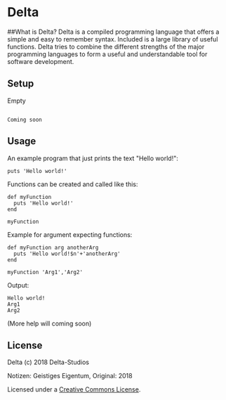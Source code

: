 # Delta
##What is Delta?
Delta is a compiled programming language that offers a simple and easy to remember syntax. Included is a large library of useful functions. Delta tries to combine the different strengths of the major programming languages to form a useful and understandable tool for software development. 

## Setup
Empty
```

Coming soon

```

## Usage
An example program that just prints the text "Hello world!":
```
puts 'Hello world!'
```
Functions can be created and called like this:
```
def myFunction
  puts 'Hello world!'
end

myFunction
```
Example for argument expecting functions:
```
def myFunction arg anotherArg
  puts 'Hello world!$n'+'anotherArg'
end

myFunction 'Arg1','Arg2'
```
Output:
```
Hello world!
Arg1
Arg2
```
(More help will coming soon)

## License
Delta (c) 2018 Delta-Studios

Notizen: Geistiges Eigentum,
Original: 2018

Licensed under a [Creative Commons License](https://github.com/Delta-Studios/Delta/edit/main/LICENSE.md).
